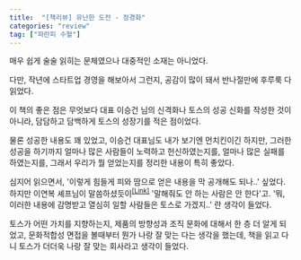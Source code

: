 ```yaml
---
title:  "[책리뷰] 유난한 도전 - 정경화"
categories: "review"
tag: ["파란피 수혈"]
---
```


매우 쉽게 술술 읽히는 문체였으나 대중적인 소재는 아니었다.

다만, 작년에 스타트업 경영을 해보아서 그런지, 공감이 많이 돼서 반나절만에 후루룩 다 읽었다.


이 책의 좋은 점은 무엇보다 대표 이승건 님의 신격화나 토스의 성공 신화를 작성한 것이 아니라, 담담하고 담백하게 토스의 성장기를 적은 점이었다.

물론 성공한 내용도 꽤 있었고, 이승건 대표님도 내가 보기엔 먼치킨이긴 하지만, 그러한 성공을 하기까지 얼마나 많은 사람들이 노력하고 헌신하였는지를, 얼마나 많은 실패를 하였는지를, 그래서 우리가 뭘 얻었는지를 정리한 내용이 특히 좋았다.

심지어 읽으면서, '이렇게 힘들게 피와 땀으로 얻은 내용을 막 공개해도 되나..' 싶었다. 하지만 이연복 셰프님이 말씀하셨듯이<sup>[[Link]](http://file3.instiz.net/data/file3/2020/01/21/d/1/8/d189994fdb156097fb147351cf58b9e0.jpg)</sup> '말해줘도 안 하는 사람은 안 한다'고. '뭐, 이러한 내용에 감명받고 열심히 일할 사람들은 토스로 가겠지..' 란 생각이 들었다.

토스가 어떤 가치를 지향하는지, 제품의 방향성과 조직 문화에 대해서 한 층 더 알게 되었고, 문화적합성 면접을 볼때부터 뭔가 나랑 잘 맞는 다는 생각을 했는데, 책을 읽고 다니 토스가 더더욱 나랑 잘 맞는 회사라고 생각이 들었다.